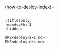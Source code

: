 (how-to-deploy-index)=

```{include} deploy-anywhere.md

```

```{toctree}
:titlesonly:
:maxdepth: 2
:hidden:

AKS<deploy-aks.md>
EKS<deploy-eks.md>
```
